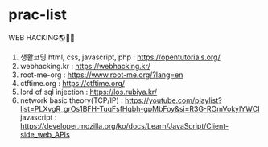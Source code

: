 # prac-list

WEB HACKING🌎🏴‍☠️
1. 생활코딩 html, css, javascript, php : https://opentutorials.org/
2. webhacking.kr : https://webhacking.kr/
3. root-me-org : https://www.root-me.org/?lang=en
4. ctftime.org : https://ctftime.org/
5. lord of sql injection : https://los.rubiya.kr/
6. network basic theory(TCP/IP) : https://youtube.com/playlist?list=PLXvgR_grOs1BFH-TuqFsfHqbh-gpMbFoy&si=R3G-ROmVokylYWCI
javascript : https://developer.mozilla.org/ko/docs/Learn/JavaScript/Client-side_web_APIs
